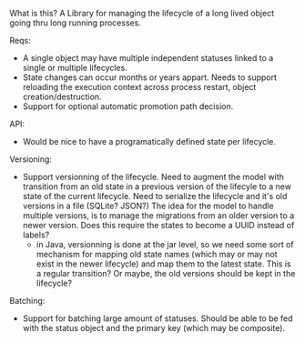 What is this?
A Library for managing the lifecycle of a long lived object going thru long running processes.

Reqs:
- A single object may have multiple independent statuses linked to a single or multiple lifecycles. 
- State changes can occur months or years appart. Needs to support reloading the execution context across process restart, object creation/destruction.
- Support for optional automatic promotion path decision.

API:
- Would be nice to have a programatically defined state per lifecycle. 

Versioning:
- Support versionning of the lifecycle. Need to augment the model with transition from an old state in a previous version of the lifecyle to a new state of the current lifecycle. Need to serialize the lifecycle and it's old versions in a file (SQLite? JSON?) The idea for the model to handle multiple versions, is to manage the migrations from an older version to a newer version. Does this require the states to become a UUID instead of labels?
  - in Java, versionning is done at the jar level, so we need some sort of mechanism for mapping old state names (which may or may not exist in the newer lifecycle) and map them to the latest state. This is a regular transition? Or maybe, the old versions should be kept in the lifecycle?

Batching:
- Support for batching large amount of statuses. Should be able to be fed with the status object and the primary key (which may be composite). 